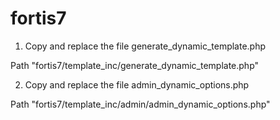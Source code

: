 fortis7
=======
1. Copy and replace the file generate_dynamic_template.php

Path "fortis7/template_inc/generate_dynamic_template.php"

2.  Copy and replace the file admin_dynamic_options.php

Path "fortis7/template_inc/admin/admin_dynamic_options.php"
